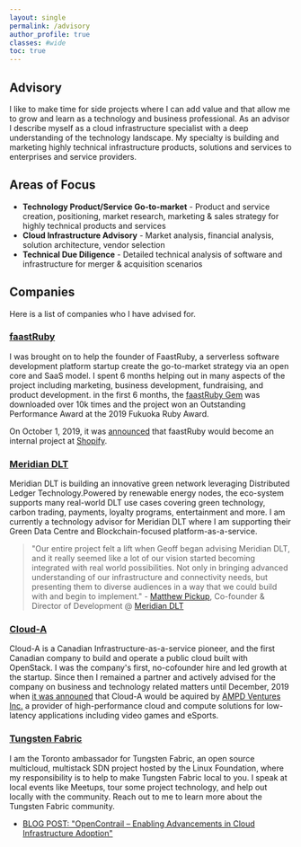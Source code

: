 ```yaml
---
layout: single
permalink: /advisory
author_profile: true
classes: #wide
toc: true
---
```

## Advisory

I like to make time for side projects where I can add value and that allow me to
grow and learn as a technology and business professional. As an advisor I
describe myself as a cloud infrastructure specialist with a deep understanding
of the technology landscape. My specialty is building and marketing highly
technical infrastructure products, solutions and services to enterprises and
service providers.

## Areas of Focus

- **Technology Product/Service Go-to-market** - Product and service creation, positioning, market research, marketing & sales strategy for highly technical products and services
- **Cloud Infrastructure Advisory** -
Market analysis, financial analysis, solution architecture, vendor selection  
- **Technical Due Diligence** -
Detailed technical analysis of software and infrastructure for merger & acquisition scenarios

## Companies

Here is a list of companies who I have advised for. 

### [faastRuby](https://faastruby.io/)

I was brought on to help the founder of FaastRuby, a serverless software development platform startup create the go-to-market strategy via an open core and SaaS model. I spent 6 months helping out in many aspects of the project including marketing, business development, fundraising, and product development. in the first 6 months, the [faastRuby Gem](https://rubygems.org/gems/faastruby/versions/0.5.30) was downloaded over 10k times and the project won an Outstanding Performance Award at the 2019 Fukuoka Ruby Award. 

On October 1, 2019, it was [announced](https://faastruby.io/) that faastRuby would become an internal 
project at [Shopify](https://engineering.shopify.com/). 

### [Meridian DLT](https://meridiandlt.com/)

Meridian DLT is building an innovative green network leveraging Distributed
Ledger Technology.Powered by renewable energy nodes, the eco-system supports
many real-world DLT use cases covering green technology, carbon trading,
payments, loyalty programs, entertainment and more. I am currently a technology
advisor for Meridian DLT where I am supporting their Green Data Centre and
Blockchain-focused platform-as-a-service.

> "Our entire project felt a lift when Geoff began advising Meridian DLT, and it
really seemed like a lot of our vision started becoming integrated with real
world possibilities. Not only in bringing advanced understanding of our
infrastructure and connectivity needs, but presenting them to diverse audiences
in a way that we could build with and begin to implement." - [Matthew Pickup](https://www.linkedin.com/in/matthew-pickup-64883535/3), Co-founder & Director of Development @ [Meridian DLT](https://meridiandlt.com/)

### [Cloud-A](https://www.clouda.ca)

Cloud-A is a Canadian Infrastructure-as-a-service pioneer, and the first
Canadian company to build and operate a public cloud built with OpenStack. I was the company's first, no-cofounder hire and led growth at the startup. Since then I remained a partner and actively advised
for the company on business and technology related matters until December, 2019 when [it was announed](https://www.bloomberg.com/press-releases/2019-12-03/ampd-ventures-inc-goes-national-with-acquisition-of-cloud-a-inc-self-service-cloud-computing-platform) that Cloud-A would be aquired by [AMPD Ventures Inc.](https://www.ampd.tech/) a provider of high-performance cloud and compute solutions for low-latency applications including video games and eSports.

### [Tungsten Fabric](https://tungsten.io)

I am the Toronto ambassador for Tungsten Fabric, an open source multicloud,
multistack SDN project hosted by the Linux Foundation, where my responsibility
is to help to make Tungsten Fabric local to you. I speak at local events like
Meetups, tour some project technology, and help out locally with the community.
Reach out to me to learn more about the Tungsten Fabric community.

- [BLOG POST: "OpenContrail – Enabling Advancements in Cloud Infrastructure Adoption"](http://www.opencontrail.org/opencontrail-enabling-advancements-in-cloud-infrastructure-adoption/)
